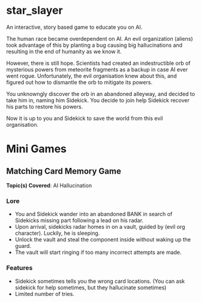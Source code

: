 # star_slayer
An interactive, story based game to educate you on AI.

The human race became overdependent on AI. An evil organization (aliens) took advantage of this by planting a bug causing big hallucinations and resulting in the end of humanity as we know it.

However, there is still hope. Scientists had created an indestructible orb of mysterious powers from meteorite fragments as a backup in case AI ever went rogue. Unfortunately, the evil organisation knew about this, and figured out how to dismantle the orb to mitigate its powers.

You unknowngly discover the orb in an abandoned alleyway, and decided to take him in, naming him Sidekick. You decide to join help Sidekick recover his parts to restore his powers.

Now it is up to you and Sidekick to save the world from this evil organisation.

# Mini Games

## Matching Card Memory Game

**Topic(s) Covered**: AI Hallucination

### Lore
* You and Sidekick wander into an abandoned BANK in search of Sidekicks missing part following a lead on his radar.
* Upon arrival, sidekicks radar homes in on a vault, guided by (evil org character). Luckily, he is sleeping.
* Unlock the vault and steal the component inside without waking up the guard. 
* The vault will start ringing if too many incorrect attempts are made.

### Features
* Sidekick sometimes tells you the wrong card locations. (You can ask sidekick for help sometimes, but they hallucinate sometimes) 
* Limited number of tries.

